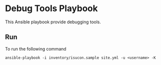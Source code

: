 # Debug Tools Playbook

This Ansible playbook provide debugging tools.

## Run

To run the following command

```
ansible-playbook -i inventory/isucon.sample site.yml -u <username> -K
```
